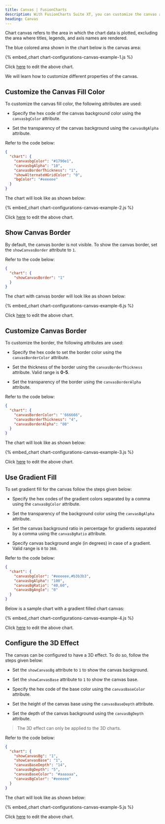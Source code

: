 ```yaml
---
title: Canvas | FusionCharts
description: With FusionCharts Suite XT, you can customize the canvas area of your chart. Chart canvas refers to the area in which the chart data is plotted.
heading: Canvas
---
```


Chart canvas refers to the area in which the chart data is plotted, excluding the area where titles, legends, and axis names are rendered.

The blue colored area shown in the chart below is the canvas area:

{% embed_chart chart-configurations-canvas-example-1.js %}

Click [here](http://jsfiddle.net/fusioncharts/ssaacvmj/) to edit the above chart.

We will learn how to customize different properties of the canvas.

## Customize the Canvas Fill Color

To customize the canvas fill color, the following attributes are used:

- Specify the hex code of the canvas background color using the `canvasbgColor` attribute.

- Set the transparency of the canvas background using the `canvasBgAlpha` attribute.

Refer to the code below:

```json
{
  "chart": {
    "canvasbgColor": "#1790e1",
    "canvasbgAlpha": "10",
    "canvasBorderThickness": "1",
    "showAlternateHGridColor": "0",
    "bgColor": "#eeeeee"
  }
}
```

The chart will look like as shown below:

{% embed_chart chart-configurations-canvas-example-2.js %}

Click [here](http://jsfiddle.net/fusioncharts/qx1djybc/) to edit the above chart.

## Show Canvas Border

By default, the canvas border is not visible. To show the canvas border, set the `showCanvasBorder` attribute to `1`.

Refer to the code below:

```json
{
  "chart": {
    "showCanvasBorder": "1"
  }
}
```

The chart with canvas border will look like as shown below:

{% embed_chart chart-configurations-canvas-example-6.js %}

Click [here](http://jsfiddle.net/fusioncharts/wt2r9cox/) to edit the above chart.

## Customize Canvas Border

To customize the border, the following attributes are used:

- Specify the hex code to set the border color using the `canvasBorderColor` attribute.

- Set the thickness of the border using the `canvasBorderThickness` attribute. Valid range is **0-5**.

- Set the transparency of the border using the `canvasBorderAlpha` attribute.

Refer to the code below:

```json
{
  "chart": {
    "canvasBorderColor": "'666666",
    "canvasBorderThickness": "4",
    "canvasBorderAlpha": "80"
  }
}
```

The chart will look like as shown below:

{% embed_chart chart-configurations-canvas-example-3.js %}

Click [here](http://jsfiddle.net/fusioncharts/ju5dvkoh/) to edit the above chart.

## Use Gradient Fill

To set gradient fill for the canvas follow the steps given below:

- Specify the hex codes of the gradient colors separated by a comma using the `canvasBgColor` attribute.

- Set the transparency of the background color using the `canvasBgAlpha` attribute.

- Set the canvas background ratio in percentage for gradients separated by a comma using the `canvasBgRatio` attribute.

- Specify canvas background angle (in degrees) in case of a gradient. Valid range is `0` to `360`.

Refer to the code below:

```json
{
  "chart": {
    "canvasbgColor": "#eeeeee,#b3b3b3",
    "canvasbgAlpha": "100",
    "canvasBgRatio": "40,60",
    "canvasBgAngle": "0"
  }
}
```

Below is a sample chart with a gradient filled chart canvas:

{% embed_chart chart-configurations-canvas-example-4.js %}

Click [here](http://jsfiddle.net/fusioncharts/yngu2v81/) to edit the above chart.

## Configure the 3D Effect

The canvas can be configured to have a 3D effect. To do so, follow the steps given below:

- Set the `showCanvasBg` attribute to `1` to show the canvas background.

- Set the `showCanvasBase` attribute to `1` to show the canvas base.

- Specify the hex code of the base color using the `canvasBaseColor` attribute.

- Set the height of the canvas base using the `canvasBaseDepth` attribute.

- Set the depth of the canvas background using the `canvasBgDepth` attribute.

> The 3D effect can only be applied to the 3D charts.

Refer to the code below:

```json
{
  "chart": {
    "showCanvasBg": "1",
    "showCanvasBase": "1",
    "canvasBaseDepth": "14",
    "canvasBgDepth": "5",
    "canvasBaseColor": "#aaaaaa",
    "canvasBgColor": "#eeeeee"
  }
}
```

The chart will look like as shown below:

{% embed_chart chart-configurations-canvas-example-5.js %}

Click [here](http://jsfiddle.net/fusioncharts/xmtdue42/) to edit the above chart.
